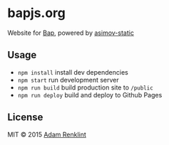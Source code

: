 # bapjs.org

Website for [Bap](https://github.com/adamrenklint/bap), powered by [asimov-static](https://github.com/adamrenklint/asimov-static)

## Usage

- ```npm install``` install dev dependencies
- ```npm start``` run development server
- ```npm run build``` build production site to ```/public```
- ```npm run deploy``` build and deploy to Github Pages

## License

MIT © 2015 [Adam Renklint](http://adamrenklint.com)
